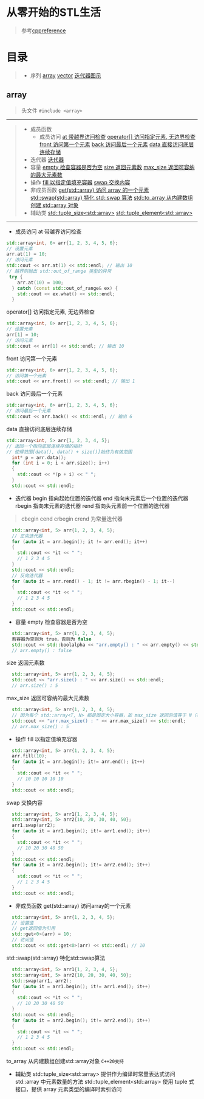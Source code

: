 # 从零开始的STL生活
> 参考[cppreference](https://zh.cppreference.com/w/%E9%A6%96%E9%A1%B5)
# 目录
> - 序列
> [array](#array)
> [vector](#vector)
> [迭代器图示](#迭代器图示)
## array
> 头文件 `#include <array>`
***
> - 成员函数
>   - 成员访问
> [at 带越界访问检查](#user-content-arr1)
> [operator[] 访问指定元素, 无边界检查](#user-content-arr2)
> [front 访问第一个元素](#user-content-arr3)
> [back 访问最后一个元素](#user-content-arr4)
> [data 直接访问底层连续存储](#user-content-arr5)
>  - 迭代器
>[迭代器](#user-content-arr6)
>   - 容量
> [empty 检查容器是否为空](#user-content-arr7)
> [size 返回元素数](#user-content-arr8)
> [max_size 返回可容纳的最大元素数](#user-content-arr9)
> - 操作
> [fill 以指定值填充容器](#user-content-arr10)
> [swap 交换内容](#user-content-arr11)
> - 非成员函数
> [get(std::array) 访问 array 的一个元素](#user-content-arr12)
> [std::swap(std::array) 特化 std::swap 算法](#user-content-arr13)
> [std::to_array 从内建数组创建 std::array 对象](#user-content-arr14)
> - 辅助类
> [std::tuple_size\<std::array>](#user-content-arr15)
> [std::tuple_element\<std::array>](#user-content-arr16)
***
- 成员访问
<a name="arr1"></a>
at 带越界访问检查
```c++
std::array<int, 6> arr{1, 2, 3, 4, 5, 6};
// 设置元素
arr.at(1) = 10;
// 访问元素
std::cout << arr.at(1) << std::endl; // 输出 10
// 越界则抛出 std::out_of_range 类型的异常
 try {
    arr.at(10) = 100;
  } catch (const std::out_of_range& ex) {
    std::cout << ex.what() << std::endl; 
  }
```
<a name="arr2"></a>
operator[] 访问指定元素, 无边界检查
```c++
std::array<int, 6> arr{1, 2, 3, 4, 5, 6};
// 设置元素
arr[1] = 10;
// 访问元素
std::cout << arr[1] << std::endl; // 输出 10
```

<a name="arr3"></a>
front 访问第一个元素
```c++
std::array<int, 6> arr{1, 2, 3, 4, 5, 6};
// 访问第一个元素
std::cout << arr.front() << std::endl; // 输出 1
```

<a name="arr4"></a>
back 访问最后一个元素
```c++
std::array<int, 6> arr{1, 2, 3, 4, 5, 6};
// 访问最后一个元素
std::cout << arr.back() << std::endl; // 输出 6
```

<a name="arr5"></a>
data 直接访问底层连续存储
```c++
std::array<int, 5> arr{1, 2, 3, 4, 5};
// 返回一个指向底层连续存储的指针
// 使得范围[data(), data() + size()]始终为有效范围
  int* p = arr.data();
  for (int i = 0; i < arr.size(); i++)
  {
    std::cout << *(p + i) << " ";
  }
  std::cout << std::endl;
```
- 迭代器
<a name="arr6"></a>
begin 指向起始位置的迭代器 
end 指向末元素后一个位置的迭代器
rbegin 指向末元素的迭代器
rend 指向头元素前一个位置的迭代器
> cbegin cend crbegin crend 为常量迭代器
```c++
  std::array<int, 5> arr{1, 2, 3, 4, 5};
  // 正向迭代器
  for (auto it = arr.begin(); it != arr.end(); it++)
  {
    std::cout << *it << " ";
    // 1 2 3 4 5 
  }
  std::cout << std::endl;
  // 反向迭代器
  for (auto it = arr.rend() - 1; it != arr.rbegin() - 1; it--)
  {
    std::cout << *it << " ";
    // 1 2 3 4 5 
  }
  std::cout << std::endl;
```
- 容量
<a name="arr7"></a>
empty 检查容器是否为空
```c++
  std::array<int, 5> arr{1, 2, 3, 4, 5};
  若容器为空则为 true，否则为 false
  std::cout << std::boolalpha << "arr.empty() : " << arr.empty() << std::endl;
  // arr.empty() : false
```
<a name="arr8"></a>
size 返回元素数
```c++
  std::array<int, 5> arr{1, 2, 3, 4, 5};
  std::cout << "arr.size() : " << arr.size() << std::endl;
  // arr.size() : 5
```
<a name="arr9"></a>
max_size 返回可容纳的最大元素数
```c++
  std::array<int, 5> arr{1, 2, 3, 4, 5};
  // 因为每个 std::array<T, N> 都是固定大小容器，故 max_size 返回的值等于 N（亦为 size() 所返回的值）。
  std::cout << "arr.max_size() : " << arr.max_size() << std::endl;
  // arr.max_size() : 5
```
- 操作
<a name="arr10"></a>
fill 以指定值填充容器
```c++
  std::array<int, 5> arr{1, 2, 3, 4, 5};
  arr.fill(10);
  for (auto it = arr.begin(); it!= arr.end(); it++)
  {
    std::cout << *it << " ";
    // 10 10 10 10 10
  }
  std::cout << std::endl;
```
<a name="arr11"></a>
swap 交换内容
```c++
  std::array<int, 5> arr1{1, 2, 3, 4, 5};
  std::array<int, 5> arr2{10, 20, 30, 40, 50};
  arr1.swap(arr2);
  for (auto it = arr1.begin(); it!= arr1.end(); it++)
  {
    std::cout << *it << " ";
    // 10 20 30 40 50
  }
  std::cout << std::endl;
  for (auto it = arr2.begin(); it!= arr2.end(); it++)
  {
    std::cout << *it << " ";
    // 1 2 3 4 5
  }
  std::cout << std::endl;
```
- 非成员函数
<a name="arr12"></a>
get(std::array) 访问array的一个元素
```c++
  std::array<int, 5> arr{1, 2, 3, 4, 5};
  // 设置值
  // get返回值为引用
  std::get<0>(arr) = 10;
  // 访问值
  std::cout << std::get<0>(arr) << std::endl; // 10
```
<a name="arr13"></a>
std::swap(std::array) 特化std::swap算法
```c++
  std::array<int, 5> arr1{1, 2, 3, 4, 5};
  std::array<int, 5> arr2{10, 20, 30, 40, 50};
  std::swap(arr1, arr2);
  for (auto it = arr1.begin(); it!= arr1.end(); it++)
  {
    std::cout << *it << " ";
    // 10 20 30 40 50
  }
  std::cout << std::endl;
  for (auto it = arr2.begin(); it!= arr2.end(); it++)
  {
    std::cout << *it << " ";
    // 1 2 3 4 5
  }
  std::cout << std::endl;
```
<a name="arr14"></a>
to_array 从内建数组创建std::array对象
`C++20支持`
- 辅助类
<a name="arr15"></a>
std::tuple_size\<std::array> 提供作为编译时常量表达式访问 std::array 中元素数量的方法
<a name="arr16"></a>
std::tuple_element\<std::array> 使用 tuple 式接口，提供 array 元素类型的编译时索引访问